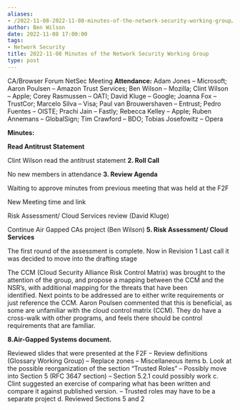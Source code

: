 ```yaml
---
aliases:
- /2022-11-08-2022-11-08-minutes-of-the-network-security-working-group/
author: Ben Wilson
date: 2022-11-08 17:00:00
tags:
- Network Security
title: 2022-11-08 Minutes of the Network Security Working Group
type: post
---
```


CA/Browser Forum NetSec Meeting
**Attendance:** Adam Jones – Microsoft; Aaron Poulsen – Amazon Trust Services; Ben Wilson – Mozilla; Clint Wilson – Apple; Corey Rasmussen – OATI; David Kluge – Google; Joanna Fox – TrustCor; Marcelo Silva – Visa; Paul van Brouwershaven – Entrust; Pedro Fuentes – OISTE; Prachi Jain – Fastly; Rebecca Kelley – Apple; Ruben Annemans – GlobalSign; Tim Crawford – BDO; Tobias Josefowitz – Opera

**Minutes:**

**Read Antitrust Statement**

Clint Wilson read the antitrust statement
**2. Roll Call**

No new members in attendance
**3. Review Agenda**

Waiting to approve minutes from previous meeting that was held at the F2F

New Meeting time and link

Risk Assessment/ Cloud Services review (David Kluge)

Continue Air Gapped CAs project (Ben Wilson)
**5. Risk Assessment/ Cloud Services**

The first round of the assessment is complete. Now in Revision 1 Last call it was decided to move into the drafting stage

The CCM (Cloud Security Alliance Risk Control Matrix) was brought to the attention of the group, and propose a mapping between the CCM and the NSR’s, with additional mapping for the threats that have been identified. Next points to be addressed are to either write requirements or just reference the CCM. Aaron Poulsen commented that this is beneficial, as some are unfamiliar with the cloud control matrix (CCM). They do have a cross-walk with other programs, and feels there should be control requirements that are familiar.

**8.Air-Gapped Systems document.**

Reviewed slides that were presented at the F2F – Review definitions (Glossary Working Group) – Replace zones – Miscellaneous items
b. Look at the possible reorganization of the section “Trusted Roles” – Possibly move into Section 5 (RFC 3647 section) – Section 5.2.1 could possibly work
c. Clint suggested an exercise of comparing what has been written and compare it against published version. – Trusted roles may have to be a separate project
d. Reviewed Sections 5 and 2